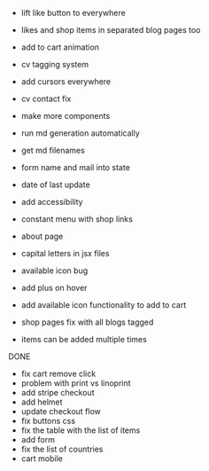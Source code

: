 - lift like button to everywhere
- likes and shop items in separated blog pages too
- add to cart animation
- cv tagging system
- add cursors everywhere
- cv contact fix
- make more components
- run md generation automatically
- get md filenames
- form name and mail into state
- date of last update
- add accessibility

- constant menu with shop links
- about page
- capital letters in jsx files
- available icon bug
- add plus on hover
- add available icon functionality to add to cart
- shop pages fix with all blogs tagged
- items can be added multiple times

DONE

- fix cart remove click
- problem with print vs linoprint
- add stripe checkout
- add helmet
- update checkout flow
- fix buttons css
- fix the table with the list of items
- add form
- fix the list of countries
- cart mobile
